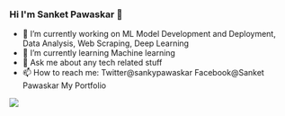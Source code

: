 ### Hi I'm Sanket Pawaskar 👋
  
- 🔭 I’m currently working on  ML Model Development and Deployment, Data Analysis, Web Scraping, Deep Learning
- 🌱 I’m currently learning Machine learning
- 💬 Ask me about any tech related stuff
- 📫 How to reach me: 
Twitter@sankypawaskar
Facebook@Sanket Pawaskar
My Portfolio

<img src = "https://github-readme-stats.vercel.app/api?username=sanket8116&show_icons=true">

